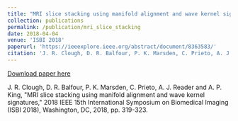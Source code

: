 ```yaml
---
title: "MRI slice stacking using manifold alignment and wave kernel signatures"
collection: publications
permalink: /publication/mri_slice_stacking
date: 2018-04-04
venue: 'ISBI 2018'
paperurl: 'https://ieeexplore.ieee.org/abstract/document/8363583/'
citation: 'J. R. Clough, D. R. Balfour, P. K. Marsden, C. Prieto, A. J. Reader and A. P. King, "MRI slice stacking using manifold alignment and wave kernel signatures," 2018 IEEE 15th International Symposium on Biomedical Imaging (ISBI 2018), Washington, DC, 2018, pp. 319-323.'
---
```


[Download paper here](https://ieeexplore.ieee.org/abstract/document/8363583/)

J. R. Clough, D. R. Balfour, P. K. Marsden, C. Prieto, A. J. Reader and A. P. King, "MRI slice stacking using manifold alignment and wave kernel signatures," 2018 IEEE 15th International Symposium on Biomedical Imaging (ISBI 2018), Washington, DC, 2018, pp. 319-323. 
